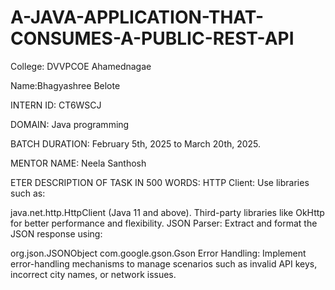 # A-JAVA-APPLICATION-THAT-CONSUMES-A-PUBLIC-REST-API
College: DVVPCOE Ahamednagae

Name:Bhagyashree Belote

INTERN ID: CT6WSCJ

DOMAIN: Java programming

BATCH DURATION: February 5th, 2025 to March 20th, 2025. 

MENTOR NAME: Neela Santhosh

ETER DESCRIPTION OF TASK IN 500 WORDS: HTTP Client: Use libraries such as:

java.net.http.HttpClient (Java 11 and above). Third-party libraries like OkHttp for better performance and flexibility. JSON Parser: Extract and format the JSON response using:

org.json.JSONObject com.google.gson.Gson Error Handling: Implement error-handling mechanisms to manage scenarios such as invalid API keys, incorrect city names, or network issues.

